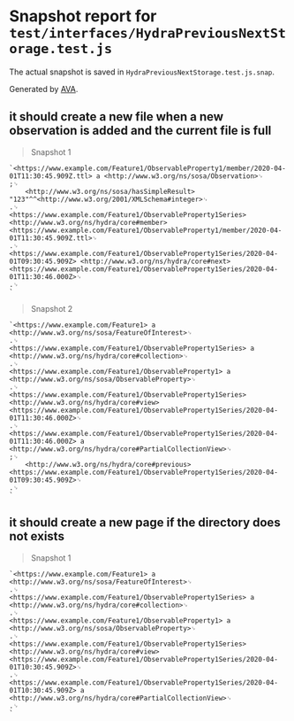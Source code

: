 # Snapshot report for `test/interfaces/HydraPreviousNextStorage.test.js`

The actual snapshot is saved in `HydraPreviousNextStorage.test.js.snap`.

Generated by [AVA](https://avajs.dev).

## it should create a new file when a new observation is added and the current file is full

> Snapshot 1

    `<https://www.example.com/Feature1/ObservableProperty1/member/2020-04-01T11:30:45.909Z.ttl> a <http://www.w3.org/ns/sosa/Observation>␊
    ;␊
        <http://www.w3.org/ns/sosa/hasSimpleResult> "123"^^<http://www.w3.org/2001/XMLSchema#integer>␊
    .␊
    <https://www.example.com/Feature1/ObservableProperty1Series> <http://www.w3.org/ns/hydra/core#member> <https://www.example.com/Feature1/ObservableProperty1/member/2020-04-01T11:30:45.909Z.ttl>␊
    .␊
    <https://www.example.com/Feature1/ObservableProperty1Series/2020-04-01T09:30:45.909Z> <http://www.w3.org/ns/hydra/core#next> <https://www.example.com/Feature1/ObservableProperty1Series/2020-04-01T11:30:46.000Z>␊
    .␊
    `

> Snapshot 2

    `<https://www.example.com/Feature1> a <http://www.w3.org/ns/sosa/FeatureOfInterest>␊
    .␊
    <https://www.example.com/Feature1/ObservableProperty1Series> a <http://www.w3.org/ns/hydra/core#collection>␊
    .␊
    <https://www.example.com/Feature1/ObservableProperty1> a <http://www.w3.org/ns/sosa/ObservableProperty>␊
    .␊
    <https://www.example.com/Feature1/ObservableProperty1Series> <http://www.w3.org/ns/hydra/core#view> <https://www.example.com/Feature1/ObservableProperty1Series/2020-04-01T11:30:46.000Z>␊
    .␊
    <https://www.example.com/Feature1/ObservableProperty1Series/2020-04-01T11:30:46.000Z> a <http://www.w3.org/ns/hydra/core#PartialCollectionView>␊
    ;␊
        <http://www.w3.org/ns/hydra/core#previous> <https://www.example.com/Feature1/ObservableProperty1Series/2020-04-01T09:30:45.909Z>␊
    .␊
    `

## it should create a new page if the directory does not exists

> Snapshot 1

    `<https://www.example.com/Feature1> a <http://www.w3.org/ns/sosa/FeatureOfInterest>␊
    .␊
    <https://www.example.com/Feature1/ObservableProperty1Series> a <http://www.w3.org/ns/hydra/core#collection>␊
    .␊
    <https://www.example.com/Feature1/ObservableProperty1> a <http://www.w3.org/ns/sosa/ObservableProperty>␊
    .␊
    <https://www.example.com/Feature1/ObservableProperty1Series> <http://www.w3.org/ns/hydra/core#view> <https://www.example.com/Feature1/ObservableProperty1Series/2020-04-01T10:30:45.909Z>␊
    .␊
    <https://www.example.com/Feature1/ObservableProperty1Series/2020-04-01T10:30:45.909Z> a <http://www.w3.org/ns/hydra/core#PartialCollectionView>␊
    .␊
    `
